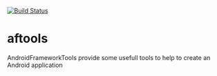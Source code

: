 [![Build Status](https://api.travis-ci.org/fabecc/aftools.png)](https://api.travis-ci.org/fabecc/aftools)

aftools
=======

AndroidFrameworkTools provide some usefull tools to help to create an Android application
